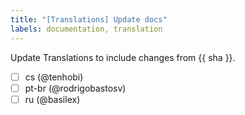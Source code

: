 ```yaml
---
title: "[Translations] Update docs"
labels: documentation, translation
---
```

Update Translations to include changes from {{ sha }}.

- [ ] cs (@tenhobi)
- [ ] pt-br (@rodrigobastosv)
- [ ] ru (@basilex)
